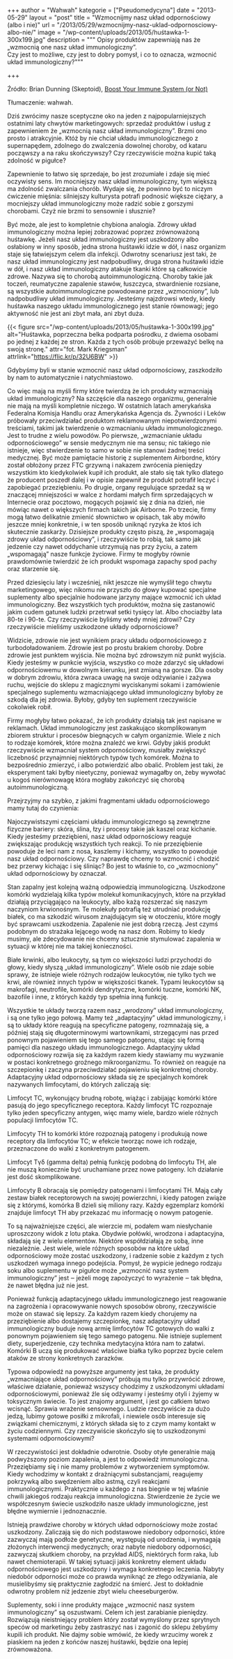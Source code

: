 +++
author = "Wahwah"
kategorie = ["Pseudomedycyna"]
date = "2013-05-29"
layout = "post"
title = "Wzmocnijmy nasz układ odpornościowy (albo i nie)"
url = "/2013/05/29/wzmocnijmy-nasz-uklad-odpornosciowy-albo-nie/"
image = "/wp-content/uploads/2013/05/huśtawka-1-300x199.jpg"
description = """
Opisy produktów zapewniają nas że „wzmocnią one nasz układ immunologiczny”. \
Czy jest to możliwe, czy jest to dobry pomysł, i co to oznacza, wzmocnić \
układ immunologiczny?"""

+++

Źródło: Brian Dunning (Skeptoid), [Boost Your Immune System (or Not)][1]
  
Tłumaczenie: wahwah.

Dziś zwrócimy nasze sceptyczne oko na jeden z najpopularniejszych ostatnimi laty chwytów marketingowych: sprzedaż produktów i usług z zapewnieniem że „wzmocnią nasz układ immunologiczny”. Brzmi ono prosto i atrakcyjnie. Któż by nie chciał układu immunologicznego z supernapędem, zdolnego do zwalczenia dowolnej choroby, od kataru począwszy a na raku skończywszy? Czy rzeczywiście można kupić taką zdolność w pigułce?

<!--more-->Zapewnienie to łatwo się sprzedaje, bo jest zrozumiałe i zdaje się mieć oczywisty sens. Im mocniejszy nasz układ immunologiczny, tym większą ma zdolność zwalczania chorób. Wydaje się, że powinno być to niczym ćwiczenie mięśnia: silniejszy kulturysta potrafi podnosić większe ciężary, a mocniejszy układ immunologiczny może radzić sobie z gorszymi chorobami. Czyż nie brzmi to sensownie i słusznie?

Być może, ale jest to kompletnie chybiona analogia. Zdrowy układ immunologiczny można lepiej zobrazować poprzez zrównoważoną huśtawkę. Jeżeli nasz układ immunologiczny jest uszkodzony albo osłabiony w inny sposób, jedna strona huśtawki idzie w dół, i nasz organizm staje się łatwiejszym celem dla infekcji. Odwrotny scenariusz jest taki, że nasz układ immunologiczny jest nadpobudliwy, druga strona huśtawki idzie w dół, i nasz układ immunologiczny atakuje tkanki które są całkowicie zdrowe. Nazywa się to chorobą autoimmunologiczną. Choroby takie jak toczeń, reumatyczne zapalenie stawów, łuszczyca, stwardnienie rozsiane, są wszystkie autoimmunologiczne powodowane przez „wzmocniony”, lub nadpobudliwy układ immunologiczny. Jesteśmy najzdrowsi wtedy, kiedy huśtawka naszego układu immunologicznego jest stanie równowagi; jego aktywność nie jest ani zbyt mała, ani zbyt duża.

{{< figure src="/wp-content/uploads/2013/05/huśtawka-1-300x199.jpg" alt="Huśtawka, poprzeczna belka podparta pośrodku, z dwiema osobami po jednej z każdej ze stron. Każda z tych osób próbuje przeważyć belkę na swoją stronę." attr="fot. Mark Kriegsman" attrlink="https://flic.kr/p/32U6BW" >}}

Gdybyśmy byli w stanie wzmocnić nasz układ odpornościowy, zaszkodziło by nam to automatycznie i natychmiastowo.

Co więc mają na myśli firmy które twierdzą że ich produkty wzmacniają układ immunologiczny? Na szczęście dla naszego organizmu, generalnie nie mają na myśli kompletnie niczego. W ostatnich latach amerykańska Federalna Komisja Handlu oraz Amerykańska Agencja ds. Żywności i Leków próbowały przeciwdziałać produktom reklamowanym niepotwierdzonymi treściami, takimi jak twierdzenie o wzmacnianiu układu immunologicznego. Jest to trudne z wielu powodów. Po pierwsze, „wzmacnianie układu odpornościowego” w sensie medycznym nie ma sensu; nic takiego nie istnieje, więc stwierdzenie to samo w sobie nie stanowi żadnej treści medycznej. Być może pamiętacie historię z suplementem Airbordne, który został obłożony przez FTC grzywną i nakazem zwrócenia pieniędzy wszystkim kto kiedykolwiek kupił ich produkt, ale stało się tak tylko dlatego że producent poszedł dalej i w opisie zapewnił że produkt potrafił leczyć i zapobiegać przeziębieniu. Po drugie, organy regulujące sprzedaż są w znaczącej mniejszości w walce z hordami małych firm sprzedających w Internecie oraz pocztowo, mogących pojawić się z dnia na dzień, nie mówiąc nawet o większych firmach takich jak Airborne. Po trzecie, firmy mogą łatwo delikatnie zmienić słownictwo w opisach, tak aby mówiło jeszcze mniej konkretnie, i w ten sposób uniknąć ryzyka że ktoś ich skutecznie zaskarży. Dzisiejsze produkty często piszą, że „wspomagają zdrowy układ odpornościowy”, i rzeczywiście to robią, tak samo jak jedzenie czy nawet oddychanie utrzymują nas przy życiu, a zatem „wspomagają” nasze funkcje życiowe. Firmy te mogłyby równie prawdomównie twierdzić że ich produkt wspomaga zapachy spod pachy oraz starzenie się.

Przed dziesięciu laty i wcześniej, nikt jeszcze nie wymyślił tego chwytu marketingowego, więc nikomu nie przyszło do głowy kupować specjalne suplementy albo specjalnie hodowane jarzyny mające wzmocnić ich układ immunologiczny. Bez wszystkich tych produktów, można się zastanowić jakim cudem gatunek ludzki przetrwał setki tysięcy lat. Albo chociażby lata 80-te i 90-te. Czy rzeczywiście byliśmy wtedy mniej zdrowi? Czy rzeczywiście mieliśmy uszkodzone układy odpornościowe?

Widzicie, zdrowie nie jest wynikiem pracy układu odpornościowego z turbodoładowaniem. Zdrowie jest po prostu brakiem choroby. Dobre zdrowie jest punktem wyjścia. Nie można być zdrowszym niż punkt wyjścia. Kiedy jesteśmy w punkcie wyjścia, wszystko co może zdarzyć się układowi odpornościowemu w dowolnym kierunku, jest zmianą na gorsze. Dla osoby w dobrym zdrowiu, która zwraca uwagę na swoje odżywianie i zażywa ruchu, wejście do sklepu z magicznymi wyciskanymi sokami i zamówienie specjalnego suplementu wzmacniającego układ immunologiczny byłoby ze szkodą dla jej zdrowia. Byłoby, gdyby ten suplement rzeczywiście cokolwiek robił.

Firmy mogłyby łatwo pokazać, że ich produkty działają tak jest napisane w reklamach. Układ immunologiczny jest zaskakująco skomplikowanym zbiorem struktur i procesów biegnących w całym organizmie. Wiele z nich to rodzaje komórek, które można znaleźć we krwi. Gdyby jakiś produkt rzeczywiście wzmacniał system odpornościowy, musiałby zwiększyć liczebność przynajmniej niektórych typów tych komórek. Można to bezpośrednio zmierzyć, i albo potwierdzić albo obalić. Problem jest taki, że eksperyment taki byłby nieetyczny, ponieważ wymagałby on, żeby wywołać u kogoś nierównowagę która mogłaby zakończyć się chorobą autoimmunologiczną.

Przejrzyjmy na szybko, z jakimi fragmentami układu odpornościowego mamy tutaj do czynienia:

Najoczywistszymi częściami układu immunologicznego są zewnętrzne fizyczne bariery: skóra, ślina, łzy i procesy takie jak kaszel oraz kichanie. Kiedy jesteśmy przeziębieni, nasz układ odpornościowy reaguje zwiększając produkcję wszystkich tych reakcji. To nie przeziębienie powoduje że leci nam z nosa, kaszlemy i kichamy, wszystko to powoduje nasz układ odpornościowy. Czy naprawdę chcemy to wzmocnić i chodzić bez przerwy kichając i się śliniąc? Bo jest to właśnie to, co „wzmocniony” układ odpornościowy by oznaczał.

Stan zapalny jest kolejną ważną odpowiedzią immunologiczną. Uszkodzone komórki wydzielają kilka typów molekuł komunikacyjnych, które na przykład działają przyciągająco na leukocyty, albo każą rozszerzać się naszym naczyniom krwionośnym. Te molekuły potrafią też utrudniać produkcję białek, co ma szkodzić wirusom znajdującym się w otoczeniu, które mogły być sprawcami uszkodzenia. Zapalenie nie jest dobrą rzeczą. Jest czymś podobnym do strażaka lejącego wodę na nasz dom. Robimy to kiedy musimy, ale zdecydowanie nie chcemy sztucznie stymulować zapalenia w sytuacji w której nie ma takiej konieczności.

Białe krwinki, albo leukocyty, są tym co większości ludzi przychodzi do głowy, kiedy słyszą „układ immunologiczny”. Wiele osób nie zdaje sobie sprawy, że istnieje wiele różnych rodzajów leukocytów, nie tylko tych we krwi, ale również innych typów w większości tkanek. Typami leukocytów są makrofagi, neutrofile, komórki dendrytyczne, komórki tuczne, komórki NK, bazofile i inne, z których każdy typ spełnia inną funkcję.

Wszystkie te układy tworzą razem nasz „wrodzony” układ immunologiczny, i są one tylko jego połową. Mamy też „adaptacyjny” układ immunologiczny, i są to układy które reagują na specyficzne patogeny, rozmnażają się, a później stają się długoterminowymi wartownikami, strzegącymi nas przed ponownym pojawieniem się tego samego patogenu, stając się formą pamięci dla naszego układu immunologicznego. Adaptacyjny układ odpornościowy rozwija się za każdym razem kiedy stawiamy mu wyzwanie w postaci konkretnego groźnego mikroorganizmu. To również on reaguje na szczepionkę i zaczyna przeciwdziałać pojawieniu się konkretnej choroby. Adaptacyjny układ odpornościowy składa się ze specjalnych komórek nazywanych limfocytami, do których zaliczają się:

Limfocyt TC, wykonujący brudną robotę, wiążąc i zabijając komórki które pasują do jego specyficznego receptora. Każdy limfocyt TC rozpoznaje tylko jeden specyficzny antygen, więc mamy wiele, bardzo wiele różnych populacji limfocytów TC.

Limfocyty TH to komórki które rozpoznają patogeny i produkują nowe receptory dla limfocytów TC; w efekcie tworząc nowe ich rodzaje, przeznaczone do walki z konkretnym patogenem.

Limfocyt Tγδ (gamma delta) pełnią funkcję podobną do limfocytu TH, ale nie muszą koniecznie być uruchamiane przez nowe patogeny. Ich działanie jest dość skomplikowane.

Limfocyty B obracają się pomiędzy patogenami i limfocytami TH. Mają cały zestaw białek receptorowych na swojej powierzchni, i kiedy patogen zwiąże się z którymś, komórka B dzieli się miliony razy. Każdy egzemplarz komórki znajduje limfocyt TH aby przekazać mu informację o nowym patogenie.

To są najważniejsze części, ale wierzcie mi, podałem wam niesłychanie uproszczony widok z lotu ptaka. Obydwie połówki, wrodzona i adaptacyjna, składają się z wielu elementów. Niektóre współdziałają ze sobą, inne niezależnie. Jest wiele, wiele różnych sposobów na które układ odpornościowy może zostać uszkodzony, i radzenie sobie z każdym z tych uszkodzeń wymaga innego podejścia. Pomysł, że wypicie jednego rodzaju soku albo suplementu w pigułce może „wzmocnić nasz system immunologiczny” jest ‒ jeżeli mogę zapożyczyć to wyrażenie ‒ tak błędna, że nawet błędna już nie jest.

Ponieważ funkcją adaptacyjnego układu immunologicznego jest reagowanie na zagrożenia i opracowywanie nowych sposobów obrony, rzeczywiście może on stawać się lepszy. Za każdym razem kiedy chorujemy na przeziębienie albo dostajemy szczepionkę, nasz adaptacyjny układ immunologiczny buduje nową armię limfocytów TC gotowych do walki z ponownym pojawieniem się tego samego patogenu. Nie istnieje suplement diety, superjedzenie, czy technika medytacyjna która nam to załatwi. Komórki B uczą się produkować właściwe białka tylko poprzez bycie celem ataków ze strony konkretnych zarazków.

Typowa odpowiedź na powyższe argumenty jest taka, że produkty „wzmacniające układ odpornościowy” próbują mu tylko przywrócić zdrowe, właściwe działanie, ponieważ wszyscy chodzimy z uszkodzonymi układami odpornościowymi, ponieważ źle się odżywamy i jesteśmy otyli i żyjemy w toksycznym świecie. To jest znajomy argument, i jest go całkiem łatwo wcisnąć. Sprawia wrażenie sensownego. Ludzie rzeczywiście za dużo jedzą, lubimy gotowe posiłki z mikrofali, i niewiele osób interesuje się związkami chemicznymi, z których składa się to z czym mamy kontakt w życiu codziennymi. Czy rzeczywiście skończyło się to uszkodzonymi systemami odpornościowymi?

W rzeczywistości jest dokładnie odwrotnie. Osoby otyłe generalnie mają podwyższony poziom zapalenia, a jest to odpowiedź immunologiczna. Przeziębiamy się i nie mamy problemów z wytworzeniem symptomów. Kiedy wchodzimy w kontakt z drażniącymi substancjami, reagujemy pokrzywką albo swędzeniem albo astmą, czyli reakcjami immunologicznymi. Praktycznie u każdego z nas biegnie w tej właśnie chwili jakiegoś rodzaju reakcja immunologiczna. Stwierdzenie że życie we współczesnym świecie uszkodziło nasze układy immunologiczne, jest błędne wymiernie i jednoznacznie.

Istnieją prawdziwe choroby w których układ odpornościowy może zostać uszkodzony. Zaliczają się do nich podstawowe niedobory odporności, które zazwyczaj mają podłoże genetyczne, występują od urodzenia, i wymagają złożonych interwencji medycznych; oraz nabyte niedobory odporności, zazwyczaj skutkiem choroby, na przykład AIDS, niektórych form raka, lub nawet chemioterapii. W takiej sytuacji jakiś konkretny element układu odpornościowego jest uszkodzony i wymaga konkretnego leczenia. Nabyty niedobór odporności może co prawda wyniknąć ze złego odżywiania, ale musielibyśmy się praktycznie zagłodzić na śmierć. Jest to dokładnie odwrotny problem niż jedzenie zbyt wielu cheeseburgerów.

Suplementy, soki i inne produkty mające „wzmocnić nasz system immunologiczny” są oszustwami. Celem ich jest zarabianie pieniędzy. Rozwiązują nieistniejący problem który został wymyślony przez sprytnych speców od marketingu żeby zastraszyć nas i zagonić do sklepu żebyśmy kupili ich produkt. Nie dajmy sobie wmówić, że kiedy wrzucimy worek z piaskiem na jeden z końców naszej huśtawki, będzie ona lepiej zrównoważona.

 [1]: http://skeptoid.com/episodes/4227 "Boost Your Immune System (or Not)"

